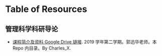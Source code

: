 # Table of Resources


## 管理科学科研导论

- [课程简介及资料 Google Drive 链接](Introduction-to-Management-Science-Research/2020-Charles_X/). 2019 学年第二学期。郭迅华老师。本 Repo 内目录。By Charles_X.
